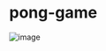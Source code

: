 # pong-game
![image](https://github.com/raduma142/pong-game/assets/69161202/e4b54c3d-f699-4e86-b6b6-8776c94f9127)

